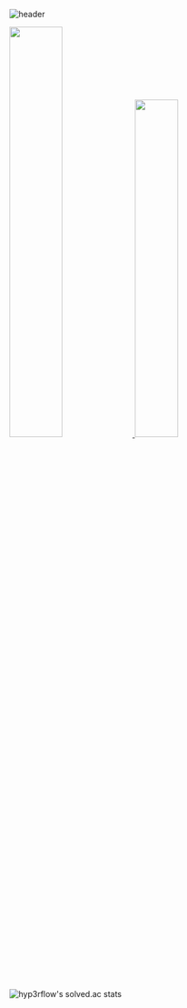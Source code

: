 ![header](https://capsule-render.vercel.app/api?type=transparent&color=auto&height=200&section=header&text=I%20am%20Monster&desc=FE%20Developer&fontSize=50&animation=fadeIn&fontColor=9c54c1&fontAlignY=40)

<a href="s">
  <img src="https://github-readme-stats.vercel.app/api?username=monsta-zo&theme=default&show_icons=true" width="43%" />
</a>
<a href="s">
  <img src="https://github-readme-stats.vercel.app/api/top-langs/?username=monsta-zo&exclude_repo=monsta-zo.github.io,Piro18_Arsha_05&layout=compact&theme=default" width="39%" />
</a>


![hyp3rflow's solved.ac stats](https://github-readme-solvedac.hyp3rflow.vercel.app/api/?handle=lezo9911)
